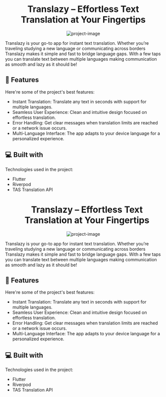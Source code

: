<h1 align="center" id="title">Translazy – Effortless Text Translation at Your Fingertips</h1>

<p align="center"><img src="https://socialify.git.ci/jhonny1994/translazy/image?font=KoHo&amp;logo=data%3Aimage%2Fsvg%2Bxml%2C%253Csvg%2520xmlns%253D%2522http%253A%252F%252Fwww.w3.org%252F2000%252Fsvg%2522%2520viewBox%253D%25220%25200%2520500%2520500%2522%2520height%253D%2522500%2522%2520width%253D%2522500%2522%2520xml%253Aspace%253D%2522preserve%2522%253E%253Cdefs%253E%253CclipPath%2520id%253D%2522a%2522%2520clipPathUnits%253D%2522userSpaceOnUse%2522%253E%253Cpath%2520d%253D%2522M0%2520375h375V0H0Z%2522%252F%253E%253C%252FclipPath%253E%253C%252Fdefs%253E%253Cg%2520transform%253D%2522matrix(1.33333%25200%25200%2520-1.33333%25200%2520500)%2522%252F%253E%253Cg%2520clip-path%253D%2522url(%2523a)%2522%2520transform%253D%2522matrix(1.33333%25200%25200%2520-1.33333%25200%2520500)%2522%253E%253Cpath%2520style%253D%2522fill%253A%2523f5ebda%253Bfill-opacity%253A0%253Bfill-rule%253Anonzero%253Bstroke%253Anone%2522%2520d%253D%2522M0%25200h375v375H0Z%2522%2520fill%253D%2522none%2522%252F%253E%253C%252Fg%253E%253Cpath%2520style%253D%2522fill%253Anone%253Bstroke%253A%2523474242%253Bstroke-width%253A7.40199995%253Bstroke-linecap%253Abutt%253Bstroke-linejoin%253Amiter%253Bstroke-miterlimit%253A10%253Bstroke-dasharray%253Anone%253Bstroke-opacity%253A1%2522%2520d%253D%2522M0%25200c0-91.982-74.566-166.549-166.549-166.549-91.982%25200-166.548%252074.567-166.548%2520166.549s74.566%2520166.549%2520166.548%2520166.549C-74.566%2520166.549%25200%252091.982%25200%25200%2522%2520transform%253D%2522matrix(1.33333%25200%25200%2520-1.33333%2520472.064%2520250)%2522%252F%253E%253Cpath%2520style%253D%2522fill%253A%2523474242%253Bfill-opacity%253A1%253Bfill-rule%253Anonzero%253Bstroke%253Anone%2522%2520d%253D%2522M0%25200c-30.298%25200-55.049-24.19-55.962-54.27a56%252056%25200%25200%25201-13.203%25201.573c-30.874%25200-55.991-25.118-55.991-55.991s25.117-55.991%252055.991-55.991c30.299%25200%252055.051%252024.192%252055.962%252054.274A56%252056%25200%25200%25201%25200-111.982c30.874%25200%252055.991%252025.118%252055.991%252055.991S30.874%25200%25200%25200m-69.165-158.092c-27.241%25200-49.404%252022.163-49.404%252049.404s22.163%252049.404%252049.404%252049.404c4.564%25200%25209.067-.624%252013.413-1.846%25201.982-21.677%252016.369-39.817%252035.984-47.244.001-.105.007-.21.007-.314%25200-27.241-22.163-49.404-49.404-49.404M0-105.395c-27.241%25200-49.404%252022.163-49.404%252049.404S-27.241-6.587%25200-6.587%252049.404-28.75%252049.404-55.991%252027.241-105.395%25200-105.395m23.055%252069.166H3.294v3.293a3.294%25203.294%25200%25200%25201-6.588%25200v-3.293h-13.174a3.293%25203.293%25200%25200%25201%25200-6.588H9.163a51.7%252051.7%25200%25200%25200-7.522-19.448%252052%252052%25200%25200%25200-5.235%252010.672A3.294%25203.294%25200%25201%25201-9.8-53.801a58.4%252058.4%25200%25200%25201%25207.276-14.065%252051.8%252051.8%25200%25200%25200-9.271-8.5%25203.293%25203.293%25200%25201%25201%25203.829-5.36%252058.4%252058.4%25200%25200%25201%25209.608%25208.62%252058.5%252058.5%25200%25200%25201%25209.618-8.62%25203.27%25203.27%25200%25200%25201%25201.911-.614%25203.292%25203.292%25200%25200%25201%25201.918%25205.974A51.8%252051.8%25200%25200%25200%25205.81-67.86a58.3%252058.3%25200%25200%25201%252010.024%252025.043h7.221a3.294%25203.294%25200%25200%25201%25200%25206.588m-81.032-55.155c-1.123%25205.241-5.829%25209.045-11.188%25209.045s-10.065-3.804-11.188-9.045l-8.5-39.669a3.29%25203.29%25200%25200%25201%25202.53-3.91%25203.296%25203.296%25200%25200%25201%25203.911%25202.53l4.382%252020.451h17.73l4.382-20.451a3.295%25203.295%25200%25200%25201%25203.911-2.53%25203.294%25203.294%25200%25200%25201%25202.53%25203.91zm-18.642-14.011%25202.707%252012.631a4.88%25204.88%25200%25200%25200%25204.747%25203.837%25204.88%25204.88%25200%25200%25200%25204.747-3.837l2.706-12.631z%2522%2520transform%253D%2522matrix(1.33333%25200%25200%2520-1.33333%2520296.109%252080.308)%2522%252F%253E%253Ctext%2520style%253D%2522font-variant%253Anormal%253Bfont-weight%253A700%253Bfont-stretch%253Anormal%253Bfont-size%253A44.89709854px%253Bfont-family%253AKoHo%253B-inkscape-font-specification%253AKoHo-Bold%253Bwriting-mode%253Alr-tb%253Bfill%253A%2523474242%253Bfill-opacity%253A1%253Bfill-rule%253Anonzero%253Bstroke%253Anone%2522%2520transform%253D%2522translate(76.666%2520382.606)scale(1.33333)%2522%253E%253Ctspan%2520y%253D%25220%2522%2520x%253D%25220%252027.07295%252057.692772%252088.671776%2520121.62624%2520150.091%2520174.69461%2520205.67361%2520231.89352%2522%253ETRANSLAZY%253C%252Ftspan%253E%253C%252Ftext%253E%253C%252Fsvg%253E&amp;name=1&amp;owner=1&amp;pattern=Diagonal%20Stripes&amp;theme=Light" alt="project-image"></p>

<p id="description">Translazy is your go-to app for instant text translation. Whether you’re traveling studying a new language or communicating across borders Translazy makes it simple and fast to bridge language gaps. With a few taps you can translate text between multiple languages making communication as smooth and lazy as it should be!</p>

  
  
<h2>🧐 Features</h2>

Here're some of the project's best features:

*   Instant Translation: Translate any text in seconds with support for multiple languages.
*   Seamless User Experience: Clean and intuitive design focused on effortless translation.
*   Error Handling: Get clear messages when translation limits are reached or a network issue occurs.
*   Multi-Language Interface: The app adapts to your device language for a personalized experience.

  
  
<h2>💻 Built with</h2>

Technologies used in the project:

*   Flutter
*   Riverpod
*   TAS Translation API<h1 align="center" id="title">Translazy – Effortless Text Translation at Your Fingertips</h1>

<p align="center"><img src="https://socialify.git.ci/jhonny1994/translazy/image?font=KoHo&amp;logo=data%3Aimage%2Fsvg%2Bxml%2C%253Csvg%2520xmlns%253D%2522http%253A%252F%252Fwww.w3.org%252F2000%252Fsvg%2522%2520viewBox%253D%25220%25200%2520500%2520500%2522%2520height%253D%2522500%2522%2520width%253D%2522500%2522%2520xml%253Aspace%253D%2522preserve%2522%253E%253Cdefs%253E%253CclipPath%2520id%253D%2522a%2522%2520clipPathUnits%253D%2522userSpaceOnUse%2522%253E%253Cpath%2520d%253D%2522M0%2520375h375V0H0Z%2522%252F%253E%253C%252FclipPath%253E%253C%252Fdefs%253E%253Cg%2520transform%253D%2522matrix(1.33333%25200%25200%2520-1.33333%25200%2520500)%2522%252F%253E%253Cg%2520clip-path%253D%2522url(%2523a)%2522%2520transform%253D%2522matrix(1.33333%25200%25200%2520-1.33333%25200%2520500)%2522%253E%253Cpath%2520style%253D%2522fill%253A%2523f5ebda%253Bfill-opacity%253A0%253Bfill-rule%253Anonzero%253Bstroke%253Anone%2522%2520d%253D%2522M0%25200h375v375H0Z%2522%2520fill%253D%2522none%2522%252F%253E%253C%252Fg%253E%253Cpath%2520style%253D%2522fill%253Anone%253Bstroke%253A%2523474242%253Bstroke-width%253A7.40199995%253Bstroke-linecap%253Abutt%253Bstroke-linejoin%253Amiter%253Bstroke-miterlimit%253A10%253Bstroke-dasharray%253Anone%253Bstroke-opacity%253A1%2522%2520d%253D%2522M0%25200c0-91.982-74.566-166.549-166.549-166.549-91.982%25200-166.548%252074.567-166.548%2520166.549s74.566%2520166.549%2520166.548%2520166.549C-74.566%2520166.549%25200%252091.982%25200%25200%2522%2520transform%253D%2522matrix(1.33333%25200%25200%2520-1.33333%2520472.064%2520250)%2522%252F%253E%253Cpath%2520style%253D%2522fill%253A%2523474242%253Bfill-opacity%253A1%253Bfill-rule%253Anonzero%253Bstroke%253Anone%2522%2520d%253D%2522M0%25200c-30.298%25200-55.049-24.19-55.962-54.27a56%252056%25200%25200%25201-13.203%25201.573c-30.874%25200-55.991-25.118-55.991-55.991s25.117-55.991%252055.991-55.991c30.299%25200%252055.051%252024.192%252055.962%252054.274A56%252056%25200%25200%25201%25200-111.982c30.874%25200%252055.991%252025.118%252055.991%252055.991S30.874%25200%25200%25200m-69.165-158.092c-27.241%25200-49.404%252022.163-49.404%252049.404s22.163%252049.404%252049.404%252049.404c4.564%25200%25209.067-.624%252013.413-1.846%25201.982-21.677%252016.369-39.817%252035.984-47.244.001-.105.007-.21.007-.314%25200-27.241-22.163-49.404-49.404-49.404M0-105.395c-27.241%25200-49.404%252022.163-49.404%252049.404S-27.241-6.587%25200-6.587%252049.404-28.75%252049.404-55.991%252027.241-105.395%25200-105.395m23.055%252069.166H3.294v3.293a3.294%25203.294%25200%25200%25201-6.588%25200v-3.293h-13.174a3.293%25203.293%25200%25200%25201%25200-6.588H9.163a51.7%252051.7%25200%25200%25200-7.522-19.448%252052%252052%25200%25200%25200-5.235%252010.672A3.294%25203.294%25200%25201%25201-9.8-53.801a58.4%252058.4%25200%25200%25201%25207.276-14.065%252051.8%252051.8%25200%25200%25200-9.271-8.5%25203.293%25203.293%25200%25201%25201%25203.829-5.36%252058.4%252058.4%25200%25200%25201%25209.608%25208.62%252058.5%252058.5%25200%25200%25201%25209.618-8.62%25203.27%25203.27%25200%25200%25201%25201.911-.614%25203.292%25203.292%25200%25200%25201%25201.918%25205.974A51.8%252051.8%25200%25200%25200%25205.81-67.86a58.3%252058.3%25200%25200%25201%252010.024%252025.043h7.221a3.294%25203.294%25200%25200%25201%25200%25206.588m-81.032-55.155c-1.123%25205.241-5.829%25209.045-11.188%25209.045s-10.065-3.804-11.188-9.045l-8.5-39.669a3.29%25203.29%25200%25200%25201%25202.53-3.91%25203.296%25203.296%25200%25200%25201%25203.911%25202.53l4.382%252020.451h17.73l4.382-20.451a3.295%25203.295%25200%25200%25201%25203.911-2.53%25203.294%25203.294%25200%25200%25201%25202.53%25203.91zm-18.642-14.011%25202.707%252012.631a4.88%25204.88%25200%25200%25200%25204.747%25203.837%25204.88%25204.88%25200%25200%25200%25204.747-3.837l2.706-12.631z%2522%2520transform%253D%2522matrix(1.33333%25200%25200%2520-1.33333%2520296.109%252080.308)%2522%252F%253E%253Ctext%2520style%253D%2522font-variant%253Anormal%253Bfont-weight%253A700%253Bfont-stretch%253Anormal%253Bfont-size%253A44.89709854px%253Bfont-family%253AKoHo%253B-inkscape-font-specification%253AKoHo-Bold%253Bwriting-mode%253Alr-tb%253Bfill%253A%2523474242%253Bfill-opacity%253A1%253Bfill-rule%253Anonzero%253Bstroke%253Anone%2522%2520transform%253D%2522translate(76.666%2520382.606)scale(1.33333)%2522%253E%253Ctspan%2520y%253D%25220%2522%2520x%253D%25220%252027.07295%252057.692772%252088.671776%2520121.62624%2520150.091%2520174.69461%2520205.67361%2520231.89352%2522%253ETRANSLAZY%253C%252Ftspan%253E%253C%252Ftext%253E%253C%252Fsvg%253E&amp;name=1&amp;owner=1&amp;pattern=Diagonal%20Stripes&amp;theme=Light" alt="project-image"></p>

<p id="description">Translazy is your go-to app for instant text translation. Whether you’re traveling studying a new language or communicating across borders Translazy makes it simple and fast to bridge language gaps. With a few taps you can translate text between multiple languages making communication as smooth and lazy as it should be!</p>

  
  
<h2>🧐 Features</h2>

Here're some of the project's best features:

*   Instant Translation: Translate any text in seconds with support for multiple languages.
*   Seamless User Experience: Clean and intuitive design focused on effortless translation.
*   Error Handling: Get clear messages when translation limits are reached or a network issue occurs.
*   Multi-Language Interface: The app adapts to your device language for a personalized experience.

  
  
<h2>💻 Built with</h2>

Technologies used in the project:

*   Flutter
*   Riverpod
*   TAS Translation API